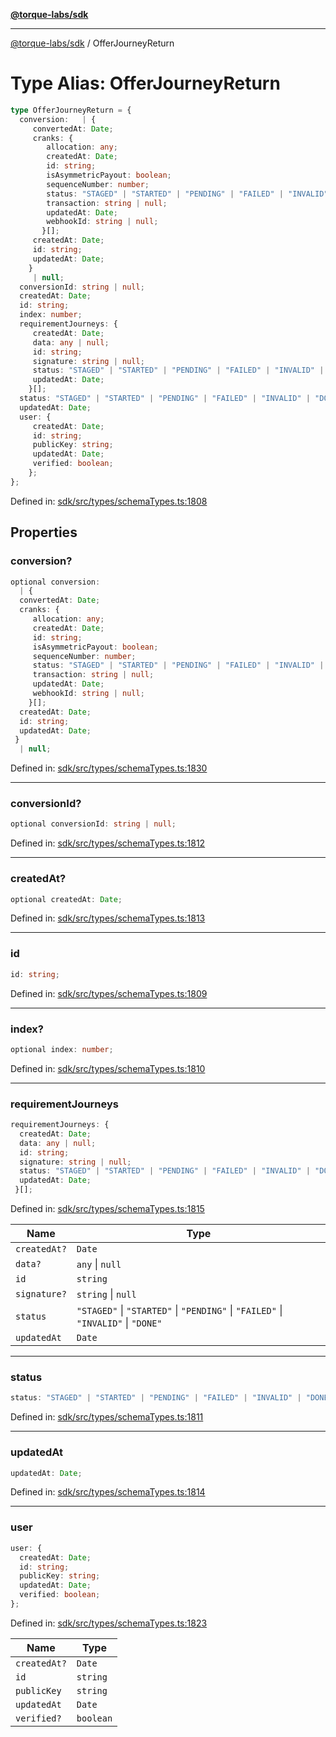[**@torque-labs/sdk**](../README.md)

***

[@torque-labs/sdk](../README.md) / OfferJourneyReturn

# Type Alias: OfferJourneyReturn

```ts
type OfferJourneyReturn = {
  conversion:   | {
     convertedAt: Date;
     cranks: {
        allocation: any;
        createdAt: Date;
        id: string;
        isAsymmetricPayout: boolean;
        sequenceNumber: number;
        status: "STAGED" | "STARTED" | "PENDING" | "FAILED" | "INVALID" | "DONE";
        transaction: string | null;
        updatedAt: Date;
        webhookId: string | null;
       }[];
     createdAt: Date;
     id: string;
     updatedAt: Date;
    }
     | null;
  conversionId: string | null;
  createdAt: Date;
  id: string;
  index: number;
  requirementJourneys: {
     createdAt: Date;
     data: any | null;
     id: string;
     signature: string | null;
     status: "STAGED" | "STARTED" | "PENDING" | "FAILED" | "INVALID" | "DONE";
     updatedAt: Date;
    }[];
  status: "STAGED" | "STARTED" | "PENDING" | "FAILED" | "INVALID" | "DONE";
  updatedAt: Date;
  user: {
     createdAt: Date;
     id: string;
     publicKey: string;
     updatedAt: Date;
     verified: boolean;
    };
};
```

Defined in: [sdk/src/types/schemaTypes.ts:1808](https://github.com/torque-labs/monorepo/blob/2ebf07140779767733d669c69d4b6e369a4193c3/packages/sdk/src/types/schematypes.ts#l1808)

## Properties

### conversion?

```ts
optional conversion: 
  | {
  convertedAt: Date;
  cranks: {
     allocation: any;
     createdAt: Date;
     id: string;
     isAsymmetricPayout: boolean;
     sequenceNumber: number;
     status: "STAGED" | "STARTED" | "PENDING" | "FAILED" | "INVALID" | "DONE";
     transaction: string | null;
     updatedAt: Date;
     webhookId: string | null;
    }[];
  createdAt: Date;
  id: string;
  updatedAt: Date;
 }
  | null;
```

Defined in: [sdk/src/types/schemaTypes.ts:1830](https://github.com/torque-labs/monorepo/blob/2ebf07140779767733d669c69d4b6e369a4193c3/packages/sdk/src/types/schematypes.ts#l1830)

***

### conversionId?

```ts
optional conversionId: string | null;
```

Defined in: [sdk/src/types/schemaTypes.ts:1812](https://github.com/torque-labs/monorepo/blob/2ebf07140779767733d669c69d4b6e369a4193c3/packages/sdk/src/types/schematypes.ts#l1812)

***

### createdAt?

```ts
optional createdAt: Date;
```

Defined in: [sdk/src/types/schemaTypes.ts:1813](https://github.com/torque-labs/monorepo/blob/2ebf07140779767733d669c69d4b6e369a4193c3/packages/sdk/src/types/schematypes.ts#l1813)

***

### id

```ts
id: string;
```

Defined in: [sdk/src/types/schemaTypes.ts:1809](https://github.com/torque-labs/monorepo/blob/2ebf07140779767733d669c69d4b6e369a4193c3/packages/sdk/src/types/schematypes.ts#l1809)

***

### index?

```ts
optional index: number;
```

Defined in: [sdk/src/types/schemaTypes.ts:1810](https://github.com/torque-labs/monorepo/blob/2ebf07140779767733d669c69d4b6e369a4193c3/packages/sdk/src/types/schematypes.ts#l1810)

***

### requirementJourneys

```ts
requirementJourneys: {
  createdAt: Date;
  data: any | null;
  id: string;
  signature: string | null;
  status: "STAGED" | "STARTED" | "PENDING" | "FAILED" | "INVALID" | "DONE";
  updatedAt: Date;
 }[];
```

Defined in: [sdk/src/types/schemaTypes.ts:1815](https://github.com/torque-labs/monorepo/blob/2ebf07140779767733d669c69d4b6e369a4193c3/packages/sdk/src/types/schematypes.ts#l1815)

| Name | Type |
| ------ | ------ |
| `createdAt?` | `Date` |
| `data?` | `any` \| `null` |
| `id` | `string` |
| `signature?` | `string` \| `null` |
| `status` | `"STAGED"` \| `"STARTED"` \| `"PENDING"` \| `"FAILED"` \| `"INVALID"` \| `"DONE"` |
| `updatedAt` | `Date` |

***

### status

```ts
status: "STAGED" | "STARTED" | "PENDING" | "FAILED" | "INVALID" | "DONE";
```

Defined in: [sdk/src/types/schemaTypes.ts:1811](https://github.com/torque-labs/monorepo/blob/2ebf07140779767733d669c69d4b6e369a4193c3/packages/sdk/src/types/schematypes.ts#l1811)

***

### updatedAt

```ts
updatedAt: Date;
```

Defined in: [sdk/src/types/schemaTypes.ts:1814](https://github.com/torque-labs/monorepo/blob/2ebf07140779767733d669c69d4b6e369a4193c3/packages/sdk/src/types/schematypes.ts#l1814)

***

### user

```ts
user: {
  createdAt: Date;
  id: string;
  publicKey: string;
  updatedAt: Date;
  verified: boolean;
};
```

Defined in: [sdk/src/types/schemaTypes.ts:1823](https://github.com/torque-labs/monorepo/blob/2ebf07140779767733d669c69d4b6e369a4193c3/packages/sdk/src/types/schematypes.ts#l1823)

| Name | Type |
| ------ | ------ |
| `createdAt?` | `Date` |
| `id` | `string` |
| `publicKey` | `string` |
| `updatedAt` | `Date` |
| `verified?` | `boolean` |
